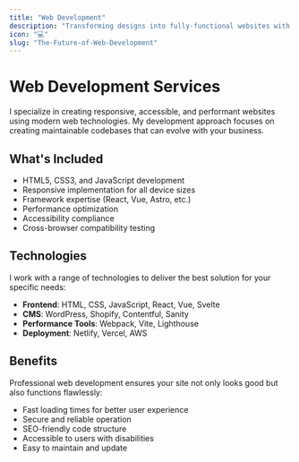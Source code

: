 ```yaml
---
title: "Web Development"
description: "Transforming designs into fully-functional websites with clean, efficient code"
icon: "💻"
slug: "The-Future-of-Web-Development"
---
```


# Web Development Services

I specialize in creating responsive, accessible, and performant websites using modern web technologies. My development approach focuses on creating maintainable codebases that can evolve with your business.

## What's Included

- HTML5, CSS3, and JavaScript development
- Responsive implementation for all device sizes
- Framework expertise (React, Vue, Astro, etc.)
- Performance optimization
- Accessibility compliance
- Cross-browser compatibility testing

## Technologies

I work with a range of technologies to deliver the best solution for your specific needs:

- **Frontend**: HTML, CSS, JavaScript, React, Vue, Svelte
- **CMS**: WordPress, Shopify, Contentful, Sanity
- **Performance Tools**: Webpack, Vite, Lighthouse
- **Deployment**: Netlify, Vercel, AWS

## Benefits

Professional web development ensures your site not only looks good but also functions flawlessly:

- Fast loading times for better user experience
- Secure and reliable operation
- SEO-friendly code structure
- Accessible to users with disabilities
- Easy to maintain and update
